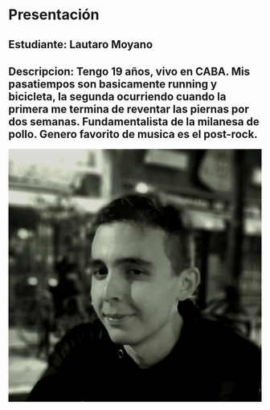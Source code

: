 # Presentación

## Estudiante: Lautaro Moyano

## Descripcion: Tengo 19 años, vivo en CABA. Mis pasatiempos son basicamente running y bicicleta, la segunda ocurriendo cuando la primera me termina de reventar las piernas por dos semanas. Fundamentalista de la milanesa de pollo. Genero favorito de musica es el post-rock.

![yo, probably](ME.jpeg)
